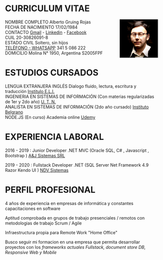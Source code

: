 # CURRICULUM  VITAE

 <img src="https://github.com/Gruning/Public-Media/raw/master/foto_personal.jpg" width=25% align=right>

NOMBRE COMPLETO Alberto Gruing Rojas  
FECHA DE NACIMIENTO 17/02/1984  
CONTACTO <A HREF="mailto:gruning.zen@gmail.com">Gmail</A> - [Linkedin](https://www.linkedin.com/in/alberto-gruning-rojas-74897a8b) - [Facebook](http://facebook.com/gruningzen)  
CUIL 20-30826091-8  
ESTADO CIVIL Soltero, sin hijos  
<a href="tel:+543415086222">TELÉFONO - </a> 
[WHATSAPP](https://wa.me/5493415086222?text=Nos%20comunicamos%20por%20la%20propuesta%20laboral) 341 5 086 222  
DOMICILIO Molina N° 1950, Argentina S2005FPF
[](<iframe src="https://maps.google.com/maps?q=molina%201950%20rosario%20santa%20fe>)

# ESTUDIOS CURSADOS 

LENGUA EXTRANJERA INGLÉS Dialogo fluido, lectura, escritura y traducción [Institulo E.L.I.](https://www.eli.edu)  
INGENIERIA EN SISTEMAS DE INFORMACIÓN (Con materias regularizadas de 1er y 2do año)  [U. T. N.](https://www.frro.utn.edu.ar)   
ANALISTA EN SISTEMAS DE INFORMACIÓN  (2do año cursado) [Instituto Belgrano](www.complejobelgrano.edu.ar)  
NODE.JS (En curso) Academia online [Udemy](https://www.udemy.com/share/101WGiB0AScFpaQ3w=/)

# EXPERIENCIA   LABORAL 

2016 - 2019 : Junior Developer .NET MVC (Oracle SQL, C# , Javascript , Bootstrap ) [A&J Sistemas SRL](https://www.ayjsistemas.com) 

2019 - 2020 : Fullstack Developer .NET (SQL Server Net Framework 4.9 Razor Kendo UI )  [NDV Sistemas](www.ndvsistemas.com)
 
# PERFIL PROFESIONAL 

4 años de experiencia en empresas de informática y constantes capacitaciones en software

Aptitud comprobada en grupos de trabajo presenciales / remotos con metodologias de trabajo Scrum / Agile

Infraestructura propia para Remote Work "Home Office"

Busco seguir mi formacion en una empresa que permita desarrollar proyectos con los _frameworks actuales Fullstack, document store DB,  Responsive Web y Mobile_ 

